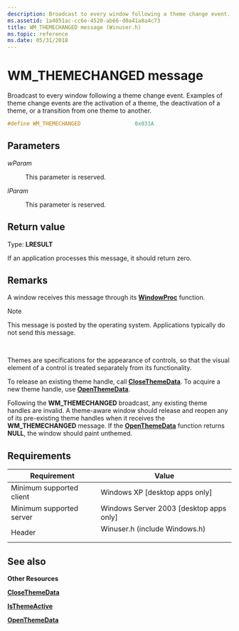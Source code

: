 ```yaml
---
description: Broadcast to every window following a theme change event. Examples of theme change events are the activation of a theme, the deactivation of a theme, or a transition from one theme to another.
ms.assetid: 1a4051ac-cc6e-4520-ab66-d0a41a8a4c73
title: WM_THEMECHANGED message (Winuser.h)
ms.topic: reference
ms.date: 05/31/2018
---
```


# WM\_THEMECHANGED message

Broadcast to every window following a theme change event. Examples of theme change events are the activation of a theme, the deactivation of a theme, or a transition from one theme to another.


```C++
#define WM_THEMECHANGED                 0x031A
```



## Parameters

<dl> <dt>

*wParam* 
</dt> <dd>

This parameter is reserved.

</dd> <dt>

*lParam* 
</dt> <dd>

This parameter is reserved.

</dd> </dl>

## Return value

Type: **LRESULT**

If an application processes this message, it should return zero.

## Remarks

A window receives this message through its [**WindowProc**](/previous-versions/windows/desktop/legacy/ms633573(v=vs.85)) function.

> [!Note]  
> This message is posted by the operating system. Applications typically do not send this message.

 

Themes are specifications for the appearance of controls, so that the visual element of a control is treated separately from its functionality.

To release an existing theme handle, call [**CloseThemeData**](/windows/win32/api/uxtheme/nf-uxtheme-closethemedata). To acquire a new theme handle, use [**OpenThemeData**](/windows/win32/api/uxtheme/nf-uxtheme-openthemedata).

Following the **WM\_THEMECHANGED** broadcast, any existing theme handles are invalid. A theme-aware window should release and reopen any of its pre-existing theme handles when it receives the **WM\_THEMECHANGED** message. If the [**OpenThemeData**](/windows/win32/api/uxtheme/nf-uxtheme-openthemedata) function returns **NULL**, the window should paint unthemed.

## Requirements



| Requirement | Value |
|-------------------------------------|----------------------------------------------------------------------------------------------------------|
| Minimum supported client<br/> | Windows XP \[desktop apps only\]<br/>                                                              |
| Minimum supported server<br/> | Windows Server 2003 \[desktop apps only\]<br/>                                                     |
| Header<br/>                   | <dl> <dt>Winuser.h (include Windows.h)</dt> </dl> |



## See also

<dl> <dt>

**Other Resources**
</dt> <dt>

[**CloseThemeData**](/windows/win32/api/uxtheme/nf-uxtheme-closethemedata)
</dt> <dt>

[**IsThemeActive**](/windows/win32/api/uxtheme/nf-uxtheme-isthemeactive)
</dt> <dt>

[**OpenThemeData**](/windows/win32/api/uxtheme/nf-uxtheme-openthemedata)
</dt> </dl>

 

 
